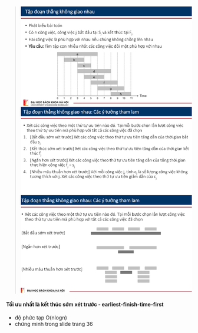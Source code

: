 > ![đề bài](image.png)
> ![các ý tưởng tham lam](image-1.png)
> ![hạn chế](image-2.png)
#### Tối ưu nhất là kết thúc sớm xét trước - earliest-finish-time-first
 - độ phức tạp O(nlogn)
 - chứng minh trong slide trang 36 